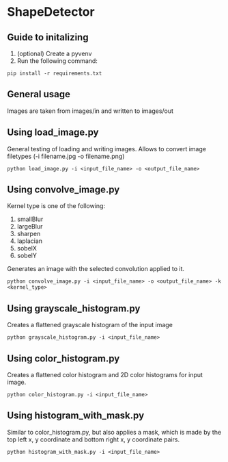 # ShapeDetector

## Guide to initalizing
1. (optional) Create a pyvenv
2. Run the following command:
```
pip install -r requirements.txt
```
## General usage
Images are taken from images/in and written to images/out

## Using load_image.py
General testing of loading and writing images. Allows to convert image filetypes (-i filename.jpg -o filename.png)
```
python load_image.py -i <input_file_name> -o <output_file_name>
```
## Using convolve_image.py
Kernel type is one of the following:
1. smallBlur
2. largeBlur
3. sharpen
4. laplacian
5. sobelX
6. sobelY

Generates an image with the selected convolution applied to it.
```
python convolve_image.py -i <input_file_name> -o <output_file_name> -k <kernel_type>
```
## Using grayscale_histogram.py
Creates a flattened grayscale histogram of the input image
```
python grayscale_histogram.py -i <input_file_name>
```
## Using color_histogram.py
Creates a flattened color histogram and 2D color histograms for input image.
```
python color_histogram.py -i <input_file_name>
```
## Using histogram_with_mask.py
Similar to color_histogram.py, but also applies a mask, which is made by the top left x, y coordinate and bottom right x, y coordinate pairs.
```
python histogram_with_mask.py -i <input_file_name>
```